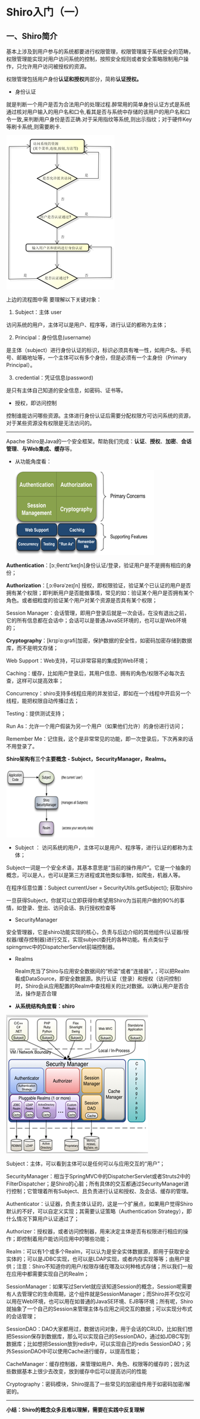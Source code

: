 # Shiro入门（一）

## 一、Shiro简介

基本上涉及到用户参与的系统都要进行权限管理，权限管理属于系统安全的范畴，权限管理能实现对用户访问系统的控制，按照安全规则或者安全策略限制用户操作，只允许用户访问被授权的资源。



权限管理包括用户身份**认证和授权**两部分，简称**认证授权。**



* 身份认证

​      就是判断一个用户是否为合法用户的处理过程.醉常用的简单身份认证方式是系统通过核对用户输入的用户名和口令,看其是否与系统中存储的该用户的用户名和口令一致,来判断用户身份是否正确.对于采用指纹等系统,则出示指纹；对于硬件Key等刷卡系统,则需要刷卡.

![image-20191222203031960](Shiro入门（一）.assets/image-20191222203031960.png)

上边的流程图中需 要理解以下关键对象：

1. Subject：主体 user

访问系统的用户，主体可以是用户、程序等，进行认证的都称为主体；

2. Principal：身份信息(username)

是主体（subject）进行身份认证的标识，标识必须具有唯一性，如用户名、手机号、邮箱地址等，一个主体可以有多个身份，但是必须有一个主身份（Primary Principal）。

3. credential：凭证信息(password)

是只有主体自己知道的安全信息，如密码、证书等。



* 授权，即访问控制

控制谁能访问哪些资源。主体进行身份认证后需要分配权限方可访问系统的资源，对于某些资源没有权限是无法访问的。



----

Apache Shiro是Java的一个安全框架。帮助我们完成：**认证**、**授权**、**加密**、**会话管理**、**与Web集成、缓存**等。

* 从功能角度看：

  <img src="Shiro入门（一）.assets/image-20191222203512379.png" alt="image-20191222203512379" style="zoom:80%;" />

**Authentication**：[ɔ:ˌθentɪ'keɪʃn]身份认证/登录，验证用户是不是拥有相应的身份；

**Authorization**：[ˌɔ:θərəˈzeɪʃn] 授权，即权限验证，验证某个已认证的用户是否拥有某个权限；即判断用户是否能做事情，常见的如：验证某个用户是否拥有某个角色。或者细粒度的验证某个用户对某个资源是否具有某个权限；

Session Manager：会话管理，即用户登录后就是一次会话，在没有退出之前，它的所有信息都在会话中；会话可以是普通JavaSE环境的，也可以是Web环境的；

**Cryptography**：[krɪpˈɑ:grəfi]加密，保护数据的安全性，如密码加密存储到数据库，而不是明文存储；

Web Support：Web支持，可以非常容易的集成到Web环境；

Caching：缓存，比如用户登录后，其用户信息、拥有的角色/权限不必每次去查，这样可以提高效率；

Concurrency：shiro支持多线程应用的并发验证，即如在一个线程中开启另一个线程，能把权限自动传播过去；

Testing：提供测试支持；

Run As：允许一个用户假装为另一个用户（如果他们允许）的身份进行访问；

Remember Me：记住我，这个是非常常见的功能，即一次登录后，下次再来的话不用登录了。



**Shiro架构有三个主要概念 - Subject，SecurityManager，Realms。**

<img src="Shiro入门（一）.assets/image-20191222203557667.png" alt="image-20191222203557667" style="zoom:80%;" />

* Subject ：  访问系统的用户，主体可以是用户、程序等，进行认证的都称为主体；

​     Subject一词是一个安全术语，其基本意思是“当前的操作用户”。它是一个抽象的概念，可以是人，也可以是第三方进程或其他类似事物，如爬虫，机器人等。

  在程序任意位置：Subject currentUser = SecurityUtils.getSubject(); 获取shiro

  一旦获得Subject，你就可以立即获得你希望用Shiro为当前用户做的90%的事情，如登录、登出、访问会话、执行授权检查等

* SecurityManager

​    安全管理器，它是shiro功能实现的核心，负责与后边介绍的其他组件(认证器/授权器/缓存控制器)进行交互，实现subject委托的各种功能。有点类似于spirngmvc中的DispatcherServlet前端控制器。

* Realms

   Realm充当了Shiro与应用安全数据间的“桥梁”或者“连接器”。；可以把Realm看成DataSource，即安全数据源。执行认证（登录）和授权（访问控制）时，Shiro会从应用配置的Realm中查找相关的比对数据。以确认用户是否合法，操作是否合理



* **从系统结构角度看：shiro**

![image-20191222203720300](Shiro入门（一）.assets/image-20191222203720300.png)



Subject：主体，可以看到主体可以是任何可以与应用交互的“用户”；

SecurityManager：相当于SpringMVC中的DispatcherServlet或者Struts2中的FilterDispatcher；是Shiro的心脏；所有具体的交互都通过SecurityManager进行控制；它管理着所有Subject、且负责进行认证和授权、及会话、缓存的管理。

Authenticator：认证器，负责主体认证的，这是一个扩展点，如果用户觉得Shiro默认的不好，可以自定义实现；其需要认证策略（Authentication Strategy），即什么情况下算用户认证通过了；

Authorizer：授权器，或者访问控制器，用来决定主体是否有权限进行相应的操作；即控制着用户能访问应用中的哪些功能；

Realm：可以有1个或多个Realm，可以认为是安全实体数据源，即用于获取安全实体的；可以是JDBC实现，也可以是LDAP实现，或者内存实现等等；由用户提供；注意：Shiro不知道你的用户/权限存储在哪及以何种格式存储；所以我们一般在应用中都需要实现自己的Realm；

SessionManager：如果写过Servlet就应该知道Session的概念，Session呢需要有人去管理它的生命周期，这个组件就是SessionManager；而Shiro并不仅仅可以用在Web环境，也可以用在如普通的JavaSE环境、EJB等环境；所有呢，Shiro就抽象了一个自己的Session来管理主体与应用之间交互的数据；可以实现分布式的会话管理；

SessionDAO：DAO大家都用过，数据访问对象，用于会话的CRUD，比如我们想把Session保存到数据库，那么可以实现自己的SessionDAO，通过如JDBC写到数据库；比如想把Session放到redis中，可以实现自己的redis SessionDAO；另外SessionDAO中可以使用Cache进行缓存，以提高性能；

CacheManager：缓存控制器，来管理如用户、角色、权限等的缓存的；因为这些数据基本上很少去改变，放到缓存中后可以提高访问的性能

Cryptography：密码模块，Shiro提高了一些常见的加密组件用于如密码加密/解密的。

---

**小结：Shiro的概念众多且难以理解，需要在实践中反复理解**


